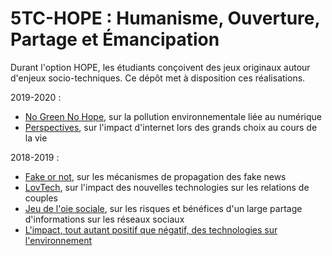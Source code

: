 # 5TC-HOPE : Humanisme, Ouverture, Partage et Émancipation

Durant l'option HOPE, les étudiants conçoivent des jeux originaux autour d'enjeux socio-techniques. Ce dépôt met à disposition ces réalisations.

2019-2020 :
* [No Green No Hope](NGNH), sur la pollution environnementale liée au numérique
* [Perspectives](Perspectives), sur l'impact d'internet lors des grands choix au cours de la vie

2018-2019 :

* [Fake or not](FakeOrNot), sur les mécanismes de propagation des fake news
* [LovTech](LovTech), sur l'impact des nouvelles technologies sur les relations de couples
* [Jeu de l'oie sociale](OieSociale), sur les risques et bénéfices d'un large partage d'informations sur les réseaux sociaux
* [L'impact, tout autant positif que négatif, des technologies sur l'environnement](https://drive.google.com/open?id=1t_nDAcxCdvUbe8HdUV2UKMG7zebF7Uh7)

